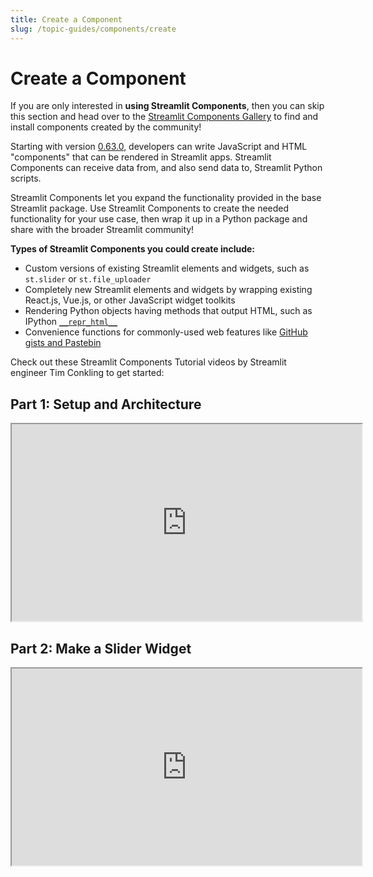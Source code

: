 ```yaml
---
title: Create a Component
slug: /topic-guides/components/create
---
```


# Create a Component

<Note>

If you are only interested in **using Streamlit Components**, then you can skip this section and
head over to the [Streamlit Components Gallery](https://streamlit.io/components) to find and install
components created by the community!

</Note>

Starting with version [0.63.0](changelog.html#version-0-63-0), developers can write JavaScript and HTML "components" that can be rendered in Streamlit apps. Streamlit Components can receive data from, and also send data to, Streamlit Python scripts.

Streamlit Components let you expand the functionality provided in the base Streamlit package. Use Streamlit Components to create the needed functionality for your use case, then wrap it up in a Python package and share with the broader Streamlit community!

**Types of Streamlit Components you could create include:**

- Custom versions of existing Streamlit elements and widgets, such as `st.slider` or `st.file_uploader`
- Completely new Streamlit elements and widgets by wrapping existing React.js, Vue.js, or other JavaScript widget toolkits
- Rendering Python objects having methods that output HTML, such as IPython [`__repr_html__`](https://ipython.readthedocs.io/en/stable/config/integrating.html#rich-display)
- Convenience functions for commonly-used web features like [GitHub gists and Pastebin](https://github.com/randyzwitch/streamlit-embedcode)

Check out these Streamlit Components Tutorial videos by Streamlit engineer Tim Conkling to get started:

## Part 1: Setup and Architecture

<iframe width="560" height="315" src="https://www.youtube-nocookie.com/embed/BuD3gILJW-Q" title="YouTube video player" allow="accelerometer; autoplay; clipboard-write; encrypted-media; gyroscope; picture-in-picture" allowfullscreen></iframe>

## Part 2: Make a Slider Widget

<iframe width="560" height="315" src="https://www.youtube.com/embed/QjccJl_7Jco" title="YouTube video player" allow="accelerometer; autoplay; clipboard-write; encrypted-media; gyroscope; picture-in-picture" allowfullscreen></iframe>
